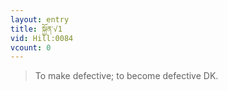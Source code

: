 ```yaml
---
layout: entry
title: སྐྱོན་√1
vid: Hill:0084
vcount: 0
---
```

> To make defective; to become defective DK\.



